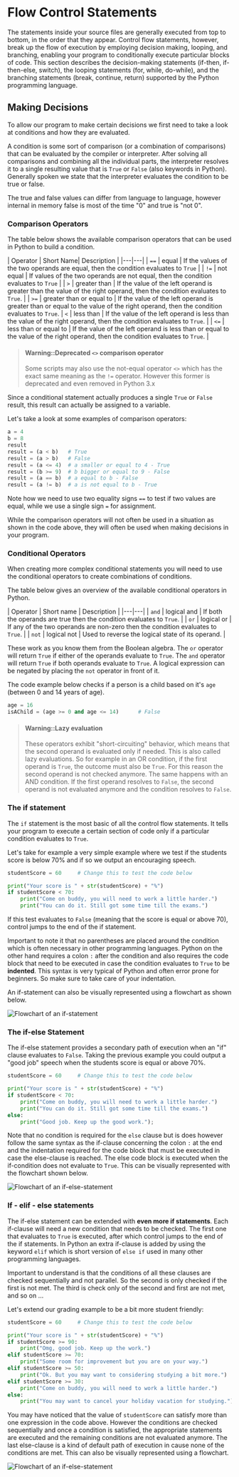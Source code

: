 
# Flow Control Statements

The statements inside your source files are generally executed from top to bottom, in the order that they appear. Control flow statements, however, break up the flow of execution by employing decision making, looping, and branching, enabling your program to conditionally execute particular blocks of code. This section describes the decision-making statements (if-then, if-then-else, switch), the looping statements (for, while, do-while), and the branching statements (break, continue, return) supported by the Python programming language.

## Making Decisions

To allow our program to make certain decisions we first need to take a look at conditions and how they are evaluated.

A condition is some sort of comparison (or a combination of comparisons) that can be evaluated by the compiler or interpreter. After solving all comparisons and combining all the individual parts, the interpreter resolves it to a single resulting value that is `True` or `False` (also keywords in Python). Generally spoken we state that the interpreter evaluates the condition to be true or false.

The true and false values can differ from language to language, however internal in memory false is most of the time "0" and true is "not 0".

### Comparison Operators

The table below shows the available comparison operators that can be used in Python to build a condition.

| Operator | Short Name| Description |
|---|---|
| `==` | equal | If the values of the two operands are equal, then the condition evaluates to `True` |
| `!=` | not equal | If values of the two operands are not equal, then the condition evaluates to `True` |
| `>` | greater than | 	If the value of the left operand is greater than the value of the right operand, then the condition evaluates to `True`. |
| `>=` | greater than or equal to | If the value of the left operand is greater than or equal to the value of the right operand, then the condition evaluates to `True`.
| `<` | less than | If the value of the left operand is less than the value of the right operand, then the condition evaluates to `True`. |
| `<=` | less than or equal to | If the value of the left operand is less than or equal to the value of the right operand, then the condition evaluates to `True`. |

> #### Warning::Deprecated `<>` comparison operator
>
> Some scripts may also use the not-equal operator `<>` which has the exact same meaning as the `!=` operator. However this former is deprecated and even removed in Python 3.x

Since a conditional statement actually produces a single `True` or `False` result, this result can actually be assigned to a variable.

Let's take a look at some examples of comparison operators:

```Python
a = 4
b = 8
result
result = (a < b)   # True
result = (a > b)   # False
result = (a <= 4)  # a smaller or equal to 4 - True
result = (b >= 9)  # b bigger or equal to 9 - False
result = (a == b)  # a equal to b - False
result = (a != b)  # a is not equal to b - True
```

Note how we need to use two equality signs `==` to test if two values are equal, while we use a single sign `=` for assignment.

While the comparison operators will not often be used in a situation as shown in the code above, they will often be used when making decisions in your program.

### Conditional Operators

When creating more complex conditional statements you will need to use the conditional operators to create combinations of conditions.

The table below gives an overview of the available conditional operators in Python.

| Operator | Short name | Description |
|---|---|
| `and` | logical and | If both the operands are true then the condition evaluates to `True`.	|
| `or` | logical or | If any of the two operands are non-zero then the condition evaluates to `True`.	 |
| `not` | logical not | Used to reverse the logical state of its operand. |

These work as you know them from the Boolean algebra. The `or` operator will return `True` if either of the operands evaluate to `True`. The `and` operator will return `True` if both operands evaluate to `True`. A logical expression can be negated by placing the `not` operator in front of it.

The code example below checks if a person is a child based on it's `age` (between 0 and 14 years of age).

```Python
age = 16
isAChild = (age >= 0 and age <= 14)      # False
```

> #### Warning::Lazy evaluation
>
> These operators exhibit "short-circuiting" behavior, which means that the second operand is evaluated only if needed. This is also called lazy evaluations. So for example in an OR condition, if the first operand is `True`, the outcome must also be `True`. For this reason the second operand is not checked anymore. The same happens with an AND condition. If the first operand resolves to `False`, the second operand is not evaluated anymore and the condition resolves to `False`.

### The if statement

The `if` statement is the most basic of all the control flow statements. It tells your program to execute a certain section of code only if a particular condition evaluates to `True`.

Let's take for example a very simple example where we test if the students score is below 70% and if so we output an encouraging speech.

```Python
studentScore = 60     # Change this to test the code below

print("Your score is " + str(studentScore) + "%")
if studentScore < 70:
    print("Come on buddy, you will need to work a little harder.")
    print("You can do it. Still got some time till the exams.")
```

If this test evaluates to `False` (meaning that the score is equal or above 70), control jumps to the end of the if statement.

Important to note it that no parentheses are placed around the condition which is often necessary in other programming languages. Python on the other hand requires a colon `:` after the condition and also requires the code block that need to be executed in case the condition evaluates to `True` to be **indented**. This syntax is very typical of Python and often error prone for beginners. So make sure to take care of your indentation.

An if-statement can also be visually represented using a flowchart as shown below.

![Flowchart of an if-statement](img/if-statement.png)

### The if-else Statement

The if-else statement provides a secondary path of execution when an "if" clause evaluates to `False`. Taking the previous example you could output a "good job" speech when the students score is equal or above 70%.

```Python
studentScore = 60     # Change this to test the code below

print("Your score is " + str(studentScore) + "%")
if studentScore < 70:
    print("Come on buddy, you will need to work a little harder.")
    print("You can do it. Still got some time till the exams.")
else:
    print("Good job. Keep up the good work.");
```

Note that no condition is required for the `else` clause but is does however follow the same syntax as the if-clause concerning the colon `:` at the end and the indentation required for the code block that must be executed in case the else-clause is reached. The else code block is executed when the if-condition does not evaluate to `True`. This can be visually represented with the flowchart shown below.

![Flowchart of an if-else-statement](img/if-else-statement.png)

### If - elif - else statements

The if-else statement can be extended with **even more if statements**. Each if-clause will need a new condition that needs to be checked. The first one that evaluates to `True` is executed, after which control jumps to the end of the if statements. In Python an extra if-clause is added by using the keyword `elif` which is short version of `else if` used in many other programming languages.

Important to understand is that the conditions of all these clauses are checked sequentially and not parallel. So the second is only checked if the first is not met. The third is check only of the second and first are not met, and so on ...

Let's extend our grading example to be a bit more student friendly:

```Python
studentScore = 60     # Change this to test the code below

print("Your score is " + str(studentScore) + "%")
if studentScore >= 90:
    print("Omg, good job. Keep up the work.")
elif studentScore >= 70:
    print("Some room for improvement but you are on your way.")
elif studentScore >= 50:
    print("Ok. But you may want to considering studying a bit more.")
elif studentScore >= 30:
    print("Come on buddy, you will need to work a little harder.")
else:
    print("You may want to cancel your holiday vacation for studying.")
```

You may have noticed that the value of `studentScore` can satisfy more than one expression in the code above. However the conditions are checked sequentially and once a condition is satisfied, the appropriate statements are executed and the remaining conditions are not evaluated anymore. The last else-clause is a kind of default path of execution in cause none of the conditions are met. This can also be visually represented using a flowchart.

![Flowchart of an if-else-statement](img/if-elif-else-statement.png)
